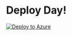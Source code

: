 # Deploy Day!

[![Deploy to Azure](https://aka.ms/deploytoazurebutton)](\Assets\AzureLabs\Day1\azuredeploy.json)